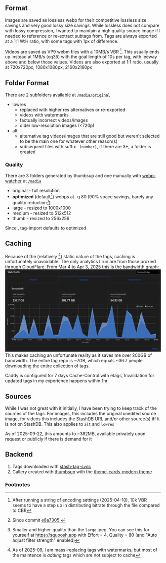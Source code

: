 ## Format
Images are saved as lossless webp for their competitive lossless size savings and very good lossy size savings. While lossless does not compare with lossy compression, I wanted to maintain a high quality source image if I needed to reference or re-extract subtags from. Tags are always exported at a 1:1 W:H ratio, with some tags with 1px of difference.

Videos are saved as VP9 webm files with a 10MB/s VBR [^3]. This usually ends up instead at 1MB/s (cq35) with the goal length of 10s per tag, with leeway above and below those values. Videos are also exported at 1:1 ratio, usually at 720x720px, 1080x1080px, 2160x2160px

## Folder Format
There are 2 subfolders available at [`/media/original`](https://tags.feederbox.cc/media/original/)

- lowres
  - replaced with higher res alternatives or re-exported
  - videos with watermarks
  - factually incorrect videos/images
  - older low-resolution images (<720p)
- alt
  - alternative tag videos/images that are still good but weren't selected to be the main one for whatever other reason(s)
  - subsequent files with suffix ` (number)`, if there are 3+, a folder is created

### Quality
There are 3 folders generated by thumbsup and one manually with [webp-watcher](https://github.com/feederbox826/webp-watcher) at [`/media`](https://tags.feederbox.cc/media/)

- original - full resolution
- **optimized** (default[^1]) webps at -q 80 (90% space savings, barely any quality reduction[^2])
- large - resized to 1000x1000
- medium - resized to 512x512
- thumb - resized to 256x256

Since , tag-import defaults to optimized

## Caching
Because of the (relatively [^4]) static nature of the tags, caching is unfortunately unavoidable. The only analytics I run are from those proxied through CloudFlare. From Mar 4 to Apr 3, 2025 this is the bandwidth graph: ![March 4 to April 3, 2025 bandwidth](bandwidth.png) This makes caching an unfortunate reality as it saves me over 200GB of bandwidth. The entire tag repo is ~7GB, which equals ~36.7 people downloading the entire collection of tags.

Caddy is configured for 7 days Cache-Control with etags, Invalidation for updated tags in my experience happens within 1hr

## Sources
While I was not great with it initially, I have been trying to keep track of the sources of the tags. For images, this includes the original unedited source image, for videos this includes the StashDB URL and/or other source(s) iff it is not on StashDB. This also applies to `alt` and `lowres`

As of 2025-09-22, this amounts to ~382MB, available privately upon request or publicly if there is demand for it

## Backend
1. Tags downloaded with [stash-tag-sync](https://github.com/feederbox826/stash-tag-sync)
2. Gallery created with [thumbsup](https://github.com/feederbox826/thumbsup) with the [theme-cards-modern theme](https://github.com/feederbox826/theme-cards-modern/tree/custom)

### Footnotes
[^1]: Since commit [e8a7305
](https://github.com/feederbox826/plugins/commit/e8a7305b385fff73ca5fa8fd829850db9dc5a8a7)
[^2]: Smaller and higher-quality than the `large` jpeg. You can see this for yourself at https://squoosh.app with Effort = 4, Quality = 80 (and "Auto adjust filter strength" enabled)
[^3]: After running a string of encoding settings (2025-04-10), 10k VBR seems to have a step up in distributing bitrate through the file compared to CBR
[^4]: As of 2025-09, I am mass-replacing tags with watermarks, but most of the maintence is *adding* tags which are not subject to cache